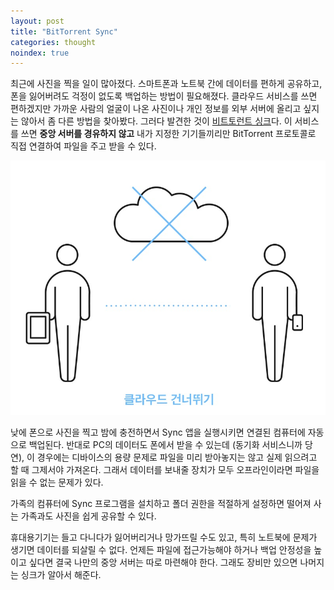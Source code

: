 ```yaml
---
layout: post
title: "BitTorrent Sync"
categories: thought
noindex: true
---
```


최근에 사진을 찍을 일이 많아졌다. 스마트폰과 노트북 간에 데이터를 편하게 공유하고, 폰을 잃어버려도 걱정이 없도록 백업하는 방법이 필요해졌다. 클라우드 서비스를 쓰면 편하겠지만 가까운 사람의 얼굴이 나온 사진이나 개인 정보를 외부 서버에 올리고 싶지는 않아서 좀 다른 방법을 찾아봤다. 그러다 발견한 것이 [비트토런트 싱크](https://www.getsync.com)다. 이 서비스를 쓰면 **중앙 서버를 경유하지 않고** 내가 지정한 기기들끼리만 BitTorrent 프로토콜로 직접 연결하여 파일을 주고 받을 수 있다.

![BitTorrent Sync](/assets/post_image/2015-05-24-bittorrent-sync.jpg)<!--more-->

낮에 폰으로 사진을 찍고 밤에 충전하면서 Sync 앱을 실행시키면 연결된 컴퓨터에 자동으로 백업된다. 반대로 PC의 데이터도 폰에서 받을 수 있는데 (동기화 서비스니까 당연), 이 경우에는 디바이스의 용량 문제로 파일을 미리 받아놓지는 않고 실제 읽으려고 할 때 그제서야 가져온다. 그래서 데이터를 보내줄 장치가 모두 오프라인이라면 파일을 읽을 수 없는 문제가 있다.

가족의 컴퓨터에 Sync 프로그램을 설치하고 폴더 권한을 적절하게 설정하면 떨어져 사는 가족과도 사진을 쉽게 공유할 수 있다.

휴대용기기는 들고 다니다가 잃어버리거나 망가뜨릴 수도 있고, 특히 노트북에 문제가 생기면 데이터를 되살릴 수 없다. 언제든 파일에 접근가능해야 하거나 백업 안정성을 높이고 싶다면 결국 나만의 중앙 서버는 따로 마련해야 한다. 그래도 장비만 있으면 나머지는 싱크가 알아서 해준다.